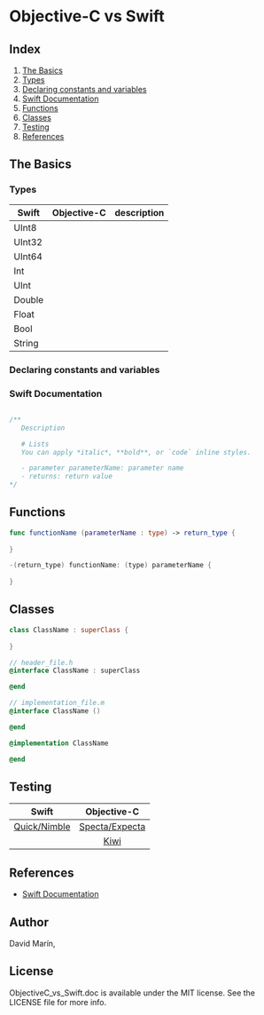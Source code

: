 # Objective-C vs Swift

## **Index**

1. [The Basics](#the-basics)
  1. [Types](#types)
  2. [Declaring constants and variables](#declaring-constants-and-variables)
  3. [Swift Documentation](#swift-documentation)
2. [Functions](#functions)
3. [Classes](#classes)
4. [Testing](#testing)
5. [References](#references)


## **The Basics**

### **Types**

| Swift  | Objective-C | description |
| ------ |:-----------:|:-----------:|
| UInt8  |             |             |
| UInt32 |             |             |
| UInt64 |             |             |
| Int    |             |             |
| UInt   |             |             |
| Double |             |             |
| Float  |             |             |
| Bool   |             |             |
| String |             |             |

### **Declaring constants and variables**

### **Swift Documentation**

```swift

/**
   Description

   # Lists
   You can apply *italic*, **bold**, or `code` inline styles.

   - parameter parameterName: parameter name 
   - returns: return value
*/

```

## **Functions**

```swift
func functionName (parameterName : type) -> return_type {
	
}
```

```objective-c
-(return_type) functionName: (type) parameterName {
	
}
```
## **Classes**

```swift
class ClassName : superClass {
	
}
```

```objective-c
// header_file.h
@interface ClassName : superClass

@end

// implementation_file.m
@interface ClassName ()

@end

@implementation ClassName

@end
```

## **Testing**

| Swift                                          | Objective-C                                          | 
| :--------------------------------------------: | :--------------------------------------------------: |
| [Quick/Nimble](https://github.com/Quick/Quick) | [Specta/Expecta](https://github.com/specta/specta)   |
|                                                | [Kiwi](https://github.com/kiwi-bdd/Kiwi)             |

## **References**

* [Swift Documentation](http://nshipster.com/swift-documentation/)

## Author

David Marín, 

## License

ObjectiveC_vs_Swift.doc is available under the MIT license. See the LICENSE file for more info.


